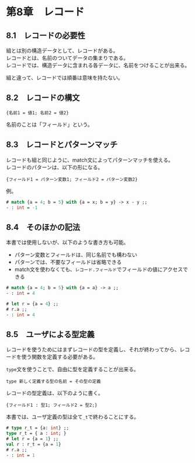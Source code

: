 # 第8章　レコード

## 8.1　レコードの必要性

組とは別の構造データとして、レコードがある。  
レコードとは、名前のついてデータの集まりである。  
レコードでは、構造データに含まれる各データに、名前をつけることが出来る。

組と違って、レコードでは順番は意味を持たない。

## 8.2　レコードの構文

```
{名前1 = 値1; 名前2 = 値2}
```

名前のことは「フィールド」という。

## 8.3　レコードとパターンマッチ

レコードも組と同じように、match文によってパターンマッチを使える。  
レコードのパターンは、以下の形になる。

```
{フィールド1 = パターン変数1; フィールド2 = パターン変数2}
```

例。

```ocaml
# match {a = 4; b = 5} with {a = x; b = y} -> x - y ;;
- : int = -1
```

## 8.4　そのほかの記法

本書では使用しないが、以下のような書き方も可能。

- パターン変数とフィールドは、同じ名前でも構わない
- パターンでは、不要なフィールドは省略できる
- match文を使わなくても、`レコード.フィールド`でフィールドの値にアクセスできる

```ocaml
# match {a = 4; b = 5} with {a = a} -> a ;;
- : int = 4
```

```ocaml
# let r = {a = 4} ;;
# r.a ;;
- : int = 4
```

## 8.5　ユーザによる型定義

レコードを使うためにはまずレコードの型を定義し、それが終わってから、レコードを使う関数を定義する必要がある。

`type`文を使うことで、自由に型を定義することが出来る。

```
type 新しく定義する型の名前 = その型の定義
```

レコードの型定義は、以下のように書く。

```
{フィールド1 : 型1; フィールド2 = 型2;}
```

本書では、ユーザ定義の型は全て`_t`で終わることにする。

```ocaml
# type r_t = {a: int} ;;
type r_t = { a : int; }
# let r = {a = 1} ;;
val r : r_t = {a = 1}
# r.a ;;
- : int = 1
```

